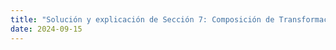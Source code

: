 ```yaml
---
title: "Solución y explicación de Sección 7: Composición de Transformaciones"
date: 2024-09-15
---
```


